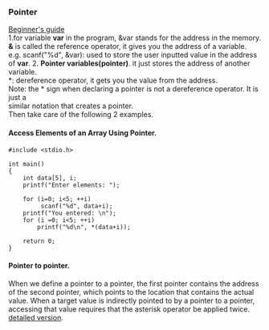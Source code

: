 ### Pointer  
[Beginner's guide](https://www.programiz.com/c-programming/c-pointers)  
1.for variable **var** in the program, &var stands for the address in the memory.  
**&** is called the reference operator, it gives you the address of a variable.  
e.g. scanf("%d", &var): used to store the user inputted value in the address of **var**. 
2. **Pointer variables(pointer)**. 
it just stores the address of another variable.   
*: dereference operator, it gets you the value from the address.  
Note: the * sign when declaring a pointer is not a dereference operator. It is just a   
similar notation that creates a pointer.  
Then take care of the following 2 examples.  

#### Access Elements of an Array Using Pointer. 
    #include <stdio.h>
    
    int main()
    {
    	int data[5], i;
    	printf("Enter elements: ");
    
    	for (i=0; i<5; ++i)
    		 scanf("%d", data+i);
    	printf("You entered: \n");
    	for (i =0; i<5; ++i)
    		printf("%d\n", *(data+i));
    
    	return 0;
    }

#### Pointer to pointer. 
When we define a pointer to a pointer, the first pointer contains the address of the second pointer, which points to the location that contains the actual value. 
When a target value is indirectly pointed to by a pointer to a pointer, accessing that value requires that the asterisk operator be applied twice. 
[detailed version](https://www.tutorialspoint.com/cprogramming/c_pointer_to_pointer.htm). 
